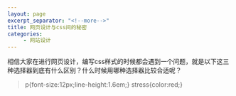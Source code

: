 ```yaml
---
layout: page
excerpt_separator: "<!--more-->"
title: 网页设计与css间的秘密
categories:
     - 网站设计
---
```

相信大家在进行网页设计，编写css样式的时候都会遇到一个问题，就是以下这三种选择器到底有什么区别？什么时候用哪种选择器比较合适呢？
> p{font-size:12px;line-height:1.6em;}
> stress{color:red;}
